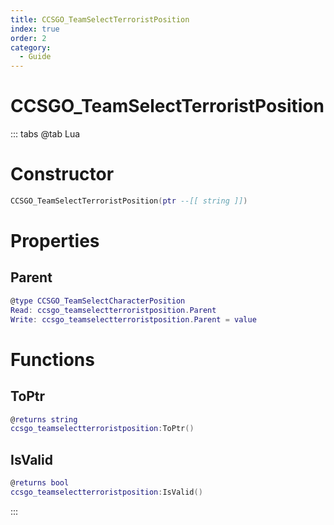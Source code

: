 ```yaml
---
title: CCSGO_TeamSelectTerroristPosition
index: true
order: 2
category:
  - Guide
---
```


# CCSGO_TeamSelectTerroristPosition

::: tabs
@tab Lua
# Constructor
```lua
CCSGO_TeamSelectTerroristPosition(ptr --[[ string ]])
```
# Properties
## Parent 
```lua
@type CCSGO_TeamSelectCharacterPosition
Read: ccsgo_teamselectterroristposition.Parent
Write: ccsgo_teamselectterroristposition.Parent = value
```
# Functions
## ToPtr
```lua
@returns string
ccsgo_teamselectterroristposition:ToPtr()
```
## IsValid
```lua
@returns bool
ccsgo_teamselectterroristposition:IsValid()
```

:::